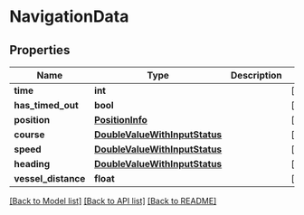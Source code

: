 # NavigationData

## Properties
Name | Type | Description | Notes
------------ | ------------- | ------------- | -------------
**time** | **int** |  | [optional] 
**has_timed_out** | **bool** |  | [optional] 
**position** | [**PositionInfo**](PositionInfo.md) |  | [optional] 
**course** | [**DoubleValueWithInputStatus**](DoubleValueWithInputStatus.md) |  | [optional] 
**speed** | [**DoubleValueWithInputStatus**](DoubleValueWithInputStatus.md) |  | [optional] 
**heading** | [**DoubleValueWithInputStatus**](DoubleValueWithInputStatus.md) |  | [optional] 
**vessel_distance** | **float** |  | [optional] 

[[Back to Model list]](../README.md#documentation-for-models) [[Back to API list]](../README.md#documentation-for-api-endpoints) [[Back to README]](../README.md)


